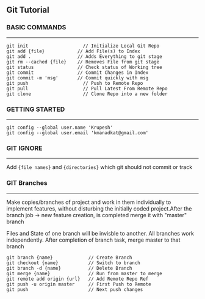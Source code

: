 ## Git Tutorial

### BASIC COMMANDS
----------------------------------------------------------
```shell
git init	                // Initialize Local Git Repo
git add {file}	          // Add File(s) to Index
git add .                 // Adds Everything to git stage
git rm --cached {file}    // Removes File from git stage
git status	              // Check status of Working tree
git commit	              // Commit Changes in Index
git commit -m 'msg'       // Commit quickly with msg
git push 	                // Push to Remote Repo
git pull	                // Pull Latest From Remote Repo
git clone	                // Clone Repo into a new folder
```


### GETTING STARTED
--------------------------------------------------------
```shell
git config --global user.name 'Krupesh'
git config --global user.email 'kmanadkat@gmail.com'
```


### GIT IGNORE
--------------------------------------------------------
Add ```{file names}``` and ```{directories}``` which git should not
commit or track



### GIT Branches
--------------------------------------------------------
Make copies/branches of project and work in them 
individually to implement features, without disturbing
the initially coded project.After the branch job -> 
new feature creation, is completed merge it with "master" 
branch

Files and State of one branch will be invisble to another.
All branches work independently. After completion of branch task, merge master to that branch

```shell
git branch {name}             // Create Branch
git checkout {name}           // Switch to branch
git branch -d {name}          // Delete Branch
git merge {name}              // Run from master to merge
git remote add origin {url}   // Add Remote Repo Ref
git push -u origin master     // First Push to Remote
git push                      // Next push changes
```